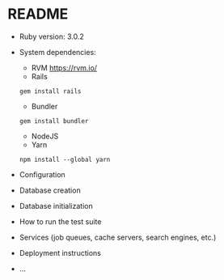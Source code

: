 # README

* Ruby version: 3.0.2

* System dependencies:
  * RVM https://rvm.io/
  * Rails
  ```
  gem install rails
  ```
  * Bundler
   ```
   gem install bundler
    ```
  * NodeJS
  * Yarn
  ```
  npm install --global yarn
  ```
  

* Configuration

* Database creation

* Database initialization

* How to run the test suite

* Services (job queues, cache servers, search engines, etc.)

* Deployment instructions

* ...
